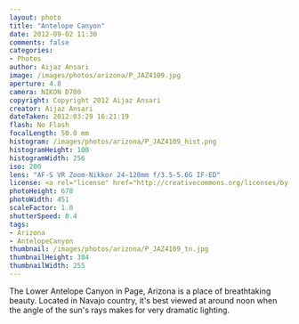 ```yaml
---
layout: photo
title: "Antelope Canyon"
date: 2012-09-02 11:30
comments: false
categories:
- Photos
author: Aijaz Ansari
image: /images/photos/arizona/P_JAZ4109.jpg
aperture: 4.8
camera: NIKON D700
copyright: Copyright 2012 Aijaz Ansari
creator: Aijaz Ansari
dateTaken: 2012:03:29 16:21:19
flash: No Flash
focalLength: 50.0 mm
histogram: /images/photos/arizona/P_JAZ4109_hist.png
histogramHeight: 100
histogramWidth: 256
iso: 200
lens: "AF-S VR Zoom-Nikkor 24-120mm f/3.5-5.6G IF-ED"
license: <a rel="license" href="http://creativecommons.org/licenses/by-nc-nd/3.0/deed.en_US"><img alt="Creative Commons License" style="border-width:0" src="http://i.creativecommons.org/l/by-nc-nd/3.0/80x15.png" /></a>
photoHeight: 678
photoWidth: 451
scaleFactor: 1.0
shutterSpeed: 0.4
tags: 
- Arizona
- AntelopeCanyon
thumbnail: /images/photos/arizona/P_JAZ4109_tn.jpg
thumbnailHeight: 384
thumbnailWidth: 255
---
```


The Lower Antelope Canyon in Page, Arizona is a place of breathtaking
beauty.  Located in Navajo country, it's best viewed at around noon when
the angle of the sun's rays makes for very dramatic lighting.
